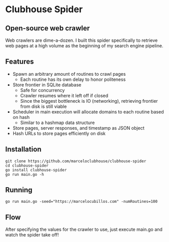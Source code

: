 # Clubhouse Spider
## Open-source web crawler
Web crawlers are dime-a-dozen. I built this spider specifically to retrieve web pages
at a high volume as the beginning of my search engine pipeline.

## Features
- Spawn an arbitrary amount of routines to crawl pages
  - Each routine has its own delay to honor politeness
- Store frontier in SQLite database
  - Safe for concurrency
  - Crawler resumes where it left off if closed
  - Since the biggest bottleneck is IO (networking), retrieving frontier from disk is still viable
- Scheduler in main execution will allocate domains to each routine based on hash
  - Similar to a hashmap data structure
- Store pages, server responses, and timestamp as JSON object
- Hash URLs to store pages efficiently on disk

## Installation
```
git clone https://github.com/marceloclubhouse/clubhouse-spider
cd clubhouse-spider
go install clubhouse-spider
go run main.go -h
```

## Running
```
go run main.go -seed="https://marcelocubillos.com" -numRoutines=100
```

## Flow
After specifying the values for the crawler to use, just execute main.go and
watch the spider take off!